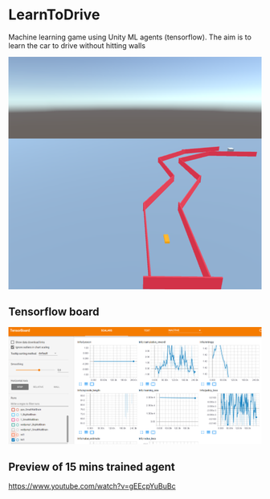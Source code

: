 # LearnToDrive

Machine learning game using Unity ML agents (tensorflow).
The aim is to learn the car to drive without hitting walls

![Alt text](Screenshots/game.png?raw=true "Game screenshot 1")

## Tensorflow board

![Alt text](Screenshots/tensorflowboard.png?raw=true "Tensorboard")

## Preview of 15 mins trained agent

https://www.youtube.com/watch?v=gEEcpYuBuBc


